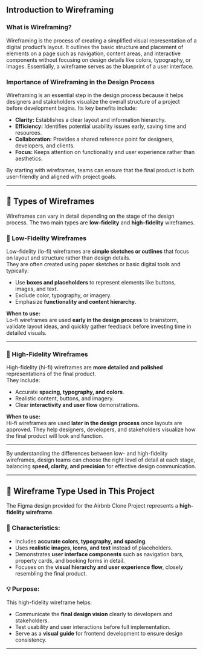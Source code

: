 ## Introduction to Wireframing

### What is Wireframing?

Wireframing is the process of creating a simplified visual representation of a digital product’s layout. It outlines the basic structure and placement of elements on a page such as navigation, content areas, and interactive components without focusing on design details like colors, typography, or images. Essentially, a wireframe serves as the blueprint of a user interface.

### Importance of Wireframing in the Design Process

Wireframing is an essential step in the design process because it helps designers and stakeholders visualize the overall structure of a project before development begins. Its key benefits include:

- **Clarity:** Establishes a clear layout and information hierarchy.
- **Efficiency:** Identifies potential usability issues early, saving time and resources.
- **Collaboration:** Provides a shared reference point for designers, developers, and clients.
- **Focus:** Keeps attention on functionality and user experience rather than aesthetics.

By starting with wireframes, teams can ensure that the final product is both user-friendly and aligned with project goals.

---

## 🧩 Types of Wireframes

Wireframes can vary in detail depending on the stage of the design process. The two main types are **low-fidelity** and **high-fidelity** wireframes.

### 🔹 Low-Fidelity Wireframes

Low-fidelity (lo-fi) wireframes are **simple sketches or outlines** that focus on layout and structure rather than design details.  
They are often created using paper sketches or basic digital tools and typically:

- Use **boxes and placeholders** to represent elements like buttons, images, and text.
- Exclude color, typography, or imagery.
- Emphasize **functionality and content hierarchy**.

**When to use:**  
Lo-fi wireframes are used **early in the design process** to brainstorm, validate layout ideas, and quickly gather feedback before investing time in detailed visuals.

---

### 🔹 High-Fidelity Wireframes

High-fidelity (hi-fi) wireframes are **more detailed and polished** representations of the final product.  
They include:

- Accurate **spacing, typography, and colors**.
- Realistic content, buttons, and imagery.
- Clear **interactivity and user flow** demonstrations.

**When to use:**  
Hi-fi wireframes are used **later in the design process** once layouts are approved. They help designers, developers, and stakeholders visualize how the final product will look and function.

---

By understanding the differences between low- and high-fidelity wireframes, design teams can choose the right level of detail at each stage, balancing **speed, clarity, and precision** for effective design communication.

---

## 🧱 Wireframe Type Used in This Project

The Figma design provided for the Airbnb Clone Project represents a **high-fidelity wireframe**.

### 🎨 Characteristics:

- Includes **accurate colors, typography, and spacing**.
- Uses **realistic images, icons, and text** instead of placeholders.
- Demonstrates **user interface components** such as navigation bars, property cards, and booking forms in detail.
- Focuses on the **visual hierarchy and user experience flow**, closely resembling the final product.

### 💡 Purpose:

This high-fidelity wireframe helps:

- Communicate the **final design vision** clearly to developers and stakeholders.
- Test usability and user interactions before full implementation.
- Serve as a **visual guide** for frontend development to ensure design consistency.

---
